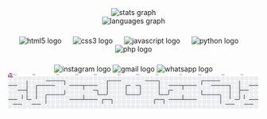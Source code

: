 <div align="center">
  <img src="https://github-readme-stats.vercel.app/api?username=1khwannn&hide_title=false&hide_rank=false&show_icons=true&include_all_commits=true&count_private=true&disable_animations=false&theme=dracula&locale=en&hide_border=false" height="150" alt="stats graph" /> <br>
  <img src="https://github-readme-stats.vercel.app/api/top-langs?username=1khwannn&locale=en&hide_title=false&layout=compact&card_width=320&langs_count=50&theme=radical&hide_border=false" height="100" alt="languages graph"  />
</div>

###

<div align="center">
  <img src="https://skillicons.dev/icons?i=html" height="50" alt="html5 logo"  />
  <img width="15" />
  <img src="https://cdn.jsdelivr.net/gh/devicons/devicon/icons/css3/css3-original.svg" height="50" alt="css3 logo"  />
  <img width="15" />
  <img src="https://cdn.jsdelivr.net/gh/devicons/devicon/icons/javascript/javascript-original.svg" height="50" alt="javascript logo"  />
  <img width="15" />
  <img src="https://cdn.jsdelivr.net/gh/devicons/devicon/icons/python/python-original.svg" height="50" alt="python logo"  />
  <img width="15" />
  <img src="https://cdn.jsdelivr.net/gh/devicons/devicon/icons/php/php-original.svg" height="50" alt="php logo"  />
</div>

###

<div align="center">
  <img src="https://img.shields.io/static/v1?message=Instagram&logo=instagram&label=&color=E4405F&logoColor=white&labelColor=&style=for-the-badge" height="35" alt="instagram logo"  />
  <img src="https://img.shields.io/static/v1?message=Gmail&logo=gmail&label=&color=D14836&logoColor=white&labelColor=&style=for-the-badge" height="35" alt="gmail logo"  />
  <img src="https://img.shields.io/static/v1?message=Whatsapp&logo=whatsapp&label=&color=25D366&logoColor=white&labelColor=&style=for-the-badge" height="35" alt="whatsapp logo"  />
</div>



<picture>
  <source media="(prefers-color-scheme: dark)" srcset="https://raw.githubusercontent.com/1khwannn/1khwannn/output/pacman-contribution-graph-dark.svg">
  <source media="(prefers-color-scheme: light)" srcset="https://raw.githubusercontent.com/1khwannn/1khwannn/output/pacman-contribution-graph.svg">
  <img alt="pacman contribution graph" src="https://raw.githubusercontent.com/1khwannn/1khwannn/output/pacman-contribution-graph.svg">
</picture>

###